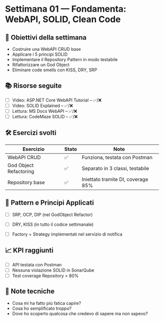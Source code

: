 # Settimana 01 — Fondamenta: WebAPI, SOLID, Clean Code

## 🎯 Obiettivi della settimana
- Costruire una WebAPI CRUD base
- Applicare i 5 principi SOLID
- Implementare il Repository Pattern in modo testabile
- Rifattorizzare un God Object
- Eliminare code smells con KISS, DRY, SRP

## 📚 Risorse seguite
- [ ] Video: ASP.NET Core WebAPI Tutorial – ✅/❌
- [ ] Video: SOLID Explained – ✅/❌
- [ ] Lettura: MS Docs WebAPI – ✅/❌
- [ ] Lettura: CodeMaze SOLID – ✅/❌

## 🛠️ Esercizi svolti
| Esercizio                  | Stato  | Note |
|---------------------------|--------|------|
| WebAPI CRUD               | ✅     | Funziona, testata con Postman |
| God Object Refactoring    | ✅     | Separato in 3 classi, testabile |
| Repository base           | ✅     | Iniettato tramite DI, coverage 85% |

## 🧩 Pattern e Principi Applicati

- [ ] SRP, OCP, DIP (nel GodObject Refactor)
- [ ] DRY, KISS (in tutto il codice settimanale)
- [ ] Factory + Strategy implementati nel servizio di notifica


## 📈 KPI raggiunti
- [ ] API testata con Postman
- [ ] Nessuna violazione SOLID in SonarQube
- [ ] Test coverage Repository > 80%

## 🧠 Note tecniche
- Cosa mi ha fatto più fatica capire?
- Cosa ho semplificato troppo?
- Dove ho scoperto qualcosa che credevo di sapere ma non sapevo?
